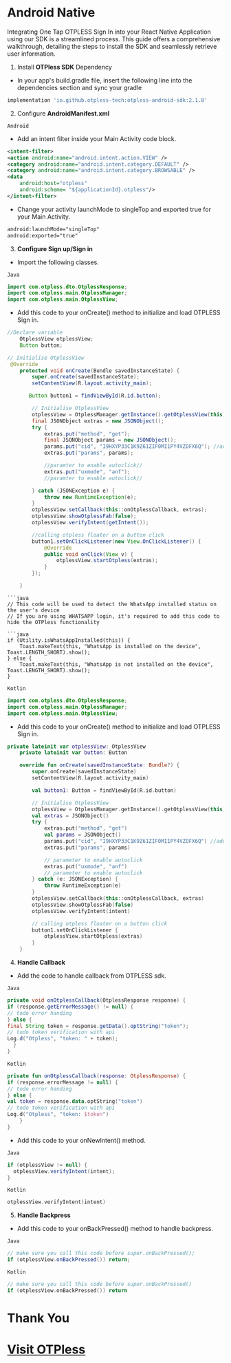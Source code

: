 # Android Native

Integrating One Tap OTPLESS Sign In into your React Native Application using our SDK is a streamlined process. This guide offers a comprehensive walkthrough, detailing the steps to install the SDK and seamlessly retrieve user information.

1. Install **OTPless SDK** Dependency
- In your app's build.gradle file, insert the following line into the dependencies section and sync your gradle
```gradle
implementation 'io.github.otpless-tech:otpless-android-sdk:2.1.8'
```

2. Configure **AndroidManifest.xml**

`Android`

- Add an intent filter inside your Main Activity code block.

```xml
<intent-filter>
<action android:name="android.intent.action.VIEW" />
<category android:name="android.intent.category.DEFAULT" />
<category android:name="android.intent.category.BROWSABLE" />
<data
	android:host="otpless"
	android:scheme= "${applicationId}.otpless"/>
</intent-filter>
```

- Change your activity launchMode to singleTop and exported true for your Main Activity.

```xml
android:launchMode="singleTop"
android:exported="true"
```

3. **Configure Sign up/Sign in**

- Import the following classes.

`Java`
```java
import com.otpless.dto.OtplessResponse;
import com.otpless.main.OtplessManager;
import com.otpless.main.OtplessView;
```
- Add this code to your onCreate() method to initialize and load OTPLESS Sign in.
```java
//Declare variable
    OtplessView otplessView;
    Button button;

// Initialise OtplessView
 @Override
    protected void onCreate(Bundle savedInstanceState) {
        super.onCreate(savedInstanceState);
        setContentView(R.layout.activity_main);

       Button button1 = findViewById(R.id.button);

        // Initialise OtplessView
        otplessView = OtplessManager.getInstance().getOtplessView(this);
        final JSONObject extras = new JSONObject();
        try {
            extras.put("method", "get");
            final JSONObject params = new JSONObject();
            params.put("cid", "I9HXYP33C1K9Z61ZIF0MI1PY4VZOFX6Q"); //add your own CID value (to get cid value visit otpless.com/platforms/android)
            extras.put("params", params);

            //paramter to enable autoclick//
            extras.put("uxmode", "anf");
            //paramter to enable autoclick//

        } catch (JSONException e) {
            throw new RuntimeException(e);
        }
        otplessView.setCallback(this::onOtplessCallback, extras);
        otplessView.showOtplessFab(false);
        otplessView.verifyIntent(getIntent());

        //calling otpless floater on a button click
        button1.setOnClickListener(new View.OnClickListener() {
            @Override
            public void onClick(View v) {
                otplessView.startOtpless(extras);
            }
        });

    }
```
```
```java
// This code will be used to detect the WhatsApp installed status on the user's device
// If you are using WHATSAPP login, it's required to add this code to hide the OTPless functionality

```java
if (Utility.isWhatsAppInstalled(this)) {
    Toast.makeText(this, "WhatsApp is installed on the device", Toast.LENGTH_SHORT).show();
} else {
    Toast.makeText(this, "WhatsApp is not installed on the device", Toast.LENGTH_SHORT).show();
}
```

`Kotlin`
```kotlin
import com.otpless.dto.OtplessResponse;
import com.otpless.main.OtplessManager;
import com.otpless.main.OtplessView;
```
- Add this code to your onCreate() method to initialize and load OTPLESS Sign in.
```kotlin
private lateinit var otplessView: OtplessView
    private lateinit var button: Button

    override fun onCreate(savedInstanceState: Bundle?) {
        super.onCreate(savedInstanceState)
        setContentView(R.layout.activity_main)

        val button1: Button = findViewById(R.id.button)

        // Initialise OtplessView
        otplessView = OtplessManager.getInstance().getOtplessView(this)
        val extras = JSONObject()
        try {
            extras.put("method", "get")
            val params = JSONObject()
            params.put("cid", "I9HXYP33C1K9Z61ZIF0MI1PY4VZOFX6Q") //add your own CID value (to get cid value visit otpless.com/platforms/android)
            extras.put("params", params)

            // parameter to enable autoclick
            extras.put("uxmode", "anf")
            // parameter to enable autoclick
        } catch (e: JSONException) {
            throw RuntimeException(e)
        }
        otplessView.setCallback(this::onOtplessCallback, extras)
        otplessView.showOtplessFab(false)
        otplessView.verifyIntent(intent)

        // calling otpless floater on a button click
        button1.setOnClickListener {
            otplessView.startOtpless(extras)
        }
    }
```
4. **Handle Callback**

- Add the code to handle callback from OTPLESS sdk.

`Java`

```java
private void onOtplessCallback(OtplessResponse response) {
if (response.getErrorMessage() != null) {
// todo error handing
} else {
final String token = response.getData().optString("token");
// todo token verification with api
Log.d("Otpless", "token: " + token);
  }
}
```

`Kotlin`

```kotlin
private fun onOtplessCallback(response: OtplessResponse) {
if (response.errorMessage != null) {
// todo error handing
} else {
val token = response.data.optString("token")
// todo token verification with api
Log.d("Otpless", "token: $token")
	}
}
```
- Add this code to your onNewIntent() method.

`Java`

```java
if (otplessView != null) {
  otplessView.verifyIntent(intent);
}
```

`Kotlin`

```kotlin
otplessView.verifyIntent(intent)
```

5. **Handle Backpress**

- Add this code to your onBackPressed() method to handle backpress.

`Java`

```java
// make sure you call this code before super.onBackPressed();
if (otplessView.onBackPressed()) return;
```

`Kotlin`

```kotlin
// make sure you call this code before super.onBackPressed()
if (otplessView.onBackPressed()) return
```



   

# Thank You

# [Visit OTPless](https://otpless.com/platforms/android)
